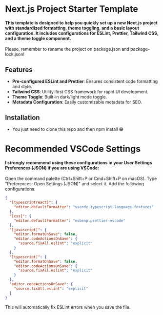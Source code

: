 # Next.js Project Starter Template

#### This template is designed to help you quickly set up a new Next.js project with standardized formatting, theme toggling, and a basic layout configuration. It includes configurations for ESLint, Prettier, Tailwind CSS, and a theme toggle component.

Please, remember to rename the project on package.json and package-lock.json!

## Features

- **Pre-configured ESLint and Prettier**: Ensures consistent code formatting and style.
- **Tailwind CSS**: Utility-first CSS framework for rapid UI development.
- **Theme Toggle**: Built-in dark/light mode toggle.
- **Metadata Configuration**: Easily customizable metadata for SEO.

## Installation

- You just need to clone this repo and then npm install 😁

# Recommended VSCode Settings
#### I strongly recommend using these configurations in your User Settings Preferences (JSON) if you are using VSCode:

Open the command palette (Ctrl+Shift+P or Cmd+Shift+P on macOS).
Type "Preferences: Open Settings (JSON)" and select it.
Add the following configurations:
````json
{
  "[typescriptreact]": {
    "editor.defaultFormatter": "vscode.typescript-language-features"
  },
  "[css]": {
    "editor.defaultFormatter": "esbenp.prettier-vscode"
  },
  "[javascript]": {
    "editor.formatOnSave": false,
    "editor.codeActionsOnSave": {
      "source.fixAll.eslint": "explicit"
    }
  },
  "[typescript]": {
    "editor.formatOnSave": false,
    "editor.codeActionsOnSave": {
      "source.fixAll.eslint": "explicit"
    }
  },
  "editor.codeActionsOnSave": {
    "source.fixAll.eslint": "explicit"
  }
}
````
This will automatically fix ESLint errors when you save the file.

